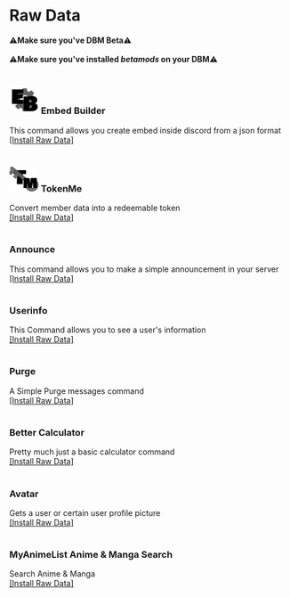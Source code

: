 # Raw Data
⚠️<b>Make sure you've DBM Beta</b>⚠️ <br>
<br>
⚠️<b>Make sure you've installed <em>betamods</em> on your DBM</b>⚠️

# <h3> ![Embed Builder Icon](https://github.com/Gr3nDy/DBM-Embed-Builder/blob/master/Screenshot/EB.png) Embed Builder </h3>
This command allows you create embed inside discord from a json format <br>
[[Install Raw Data]](https://github.com/Gr3nDy/DBM-Embed-Builder)

# <h3> ![TokenMe Icon](https://github.com/Gr3nDy/Discord-Bot-Maker/blob/master/Raw-Data/tokenme/Screenshot/icon.png) TokenMe </h3>
Convert member data into a redeemable token <br>
[[Install Raw Data]](https://github.com/Gr3nDy/Discord-Bot-Maker/blob/master/Raw-Data/tokenme/README.md)

# <h3> Announce </h3>
This command allows you to make a simple announcement in your server <br>
[[Install Raw Data]](https://github.com/Gr3nDy/Discord-Bot-Maker/blob/master/Raw-Data/announce/README.md)

# <h3> Userinfo </h3>
This Command allows you to see a user's information <br>
[[Install Raw Data]](https://github.com/Gr3nDy/Discord-Bot-Maker/blob/master/Raw-Data/userinfo/README.md)

# <h3> Purge </h3>
A Simple Purge messages command <br>
[[Install Raw Data]](https://github.com/Gr3nDy/Discord-Bot-Maker/blob/master/Raw-Data/purge/README.md)

# <h3> Better Calculator </h3>
Pretty much just a basic calculator command <br>
[[Install Raw Data]](https://github.com/Gr3nDy/Discord-Bot-Maker/blob/master/Raw-Data/better-calculator/README.md)

# <h3> Avatar </h3>
Gets a user or certain user profile picture <br>
[[Install Raw Data]](https://github.com/Gr3nDy/Discord-Bot-Maker/blob/master/Raw-Data/avatar/README.md)

# <h3> MyAnimeList Anime & Manga Search </h3>
Search Anime & Manga <br>
[[Install Raw Data]](https://github.com/Gr3nDy/Discord-Bot-Maker/blob/master/Raw-Data/mal-anime-manga-search/README.md)
